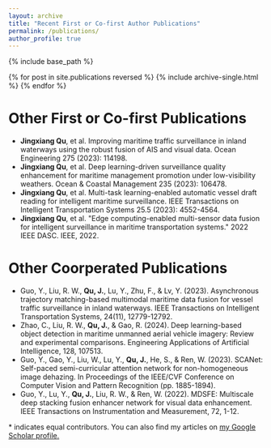 ```yaml
---
layout: archive
title: "Recent First or Co-first Author Publications"
permalink: /publications/
author_profile: true
---
```


{% include base_path %}

{% for post in site.publications reversed %}
  {% include archive-single.html %}
{% endfor %}

# Other First or Co-first Publications
*  **Jingxiang Qu**, et al. Improving maritime traffic surveillance in inland waterways using the robust fusion of AIS and visual data. Ocean Engineering 275 (2023): 114198.
*  **Jingxiang Qu**, et al. Deep learning-driven surveillance quality enhancement for maritime management promotion under low-visibility weathers. Ocean & Coastal Management 235 (2023): 106478.
*  **Jingxiang Qu**, et al. Multi-task learning-enabled automatic vessel draft reading for intelligent maritime surveillance. IEEE Transactions on Intelligent Transportation Systems 25.5 (2023): 4552-4564.
*  **Jingxiang Qu**, et al. "Edge computing-enabled multi-sensor data fusion for intelligent surveillance in maritime transportation systems." 2022 IEEE DASC. IEEE, 2022.

# Other Coorperated Publications
* Guo, Y., Liu, R. W., **Qu, J.**, Lu, Y., Zhu, F., & Lv, Y. (2023). Asynchronous trajectory matching-based multimodal maritime data fusion for vessel traffic surveillance in inland waterways. IEEE Transactions on Intelligent Transportation Systems, 24(11), 12779-12792.
* Zhao, C., Liu, R. W., **Qu, J.**, & Gao, R. (2024). Deep learning-based object detection in maritime unmanned aerial vehicle imagery: Review and experimental comparisons. Engineering Applications of Artificial Intelligence, 128, 107513.
* Guo, Y., Gao, Y., Liu, W., Lu, Y., **Qu, J.**, He, S., & Ren, W. (2023). SCANet: Self-paced semi-curricular attention network for non-homogeneous image dehazing. In Proceedings of the IEEE/CVF Conference on Computer Vision and Pattern Recognition (pp. 1885-1894).
* Guo, Y., Lu, Y., **Qu, J.**, Liu, R. W., & Ren, W. (2022). MDSFE: Multiscale deep stacking fusion enhancer network for visual data enhancement. IEEE Transactions on Instrumentation and Measurement, 72, 1-12.

\* indicates equal contributors.
You can also find my articles on <u><a href="{{author.googlescholar}}">my Google Scholar profile</a>.</u>
